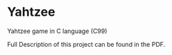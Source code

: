# Yahtzee
Yahtzee game in C language (C99)

Full Description of this project can be found in the PDF.
